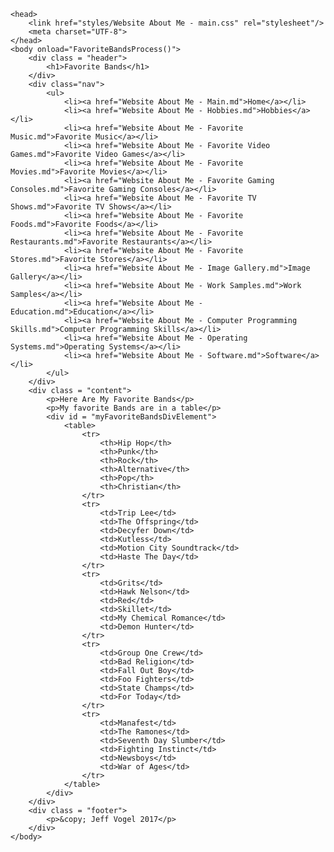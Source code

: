 	<head>
		<link href="styles/Website About Me - main.css" rel="stylesheet"/>
		<meta charset="UTF-8">
	</head>
	<body onload="FavoriteBandsProcess()">
		<div class = "header">
			<h1>Favorite Bands</h1>
		</div>
		<div class="nav">
			<ul>
				<li><a href="Website About Me - Main.md">Home</a></li>
				<li><a href="Website About Me - Hobbies.md">Hobbies</a></li>
				<li><a href="Website About Me - Favorite Music.md">Favorite Music</a></li>
				<li><a href="Website About Me - Favorite Video Games.md">Favorite Video Games</a></li>
				<li><a href="Website About Me - Favorite Movies.md">Favorite Movies</a></li>
				<li><a href="Website About Me - Favorite Gaming Consoles.md">Favorite Gaming Consoles</a></li>
				<li><a href="Website About Me - Favorite TV Shows.md">Favorite TV Shows</a></li>
				<li><a href="Website About Me - Favorite Foods.md">Favorite Foods</a></li>
				<li><a href="Website About Me - Favorite Restaurants.md">Favorite Restaurants</a></li>
				<li><a href="Website About Me - Favorite Stores.md">Favorite Stores</a></li>
				<li><a href="Website About Me - Image Gallery.md">Image Gallery</a></li>
				<li><a href="Website About Me - Work Samples.md">Work Samples</a></li>
				<li><a href="Website About Me - Education.md">Education</a></li>
				<li><a href="Website About Me - Computer Programming Skills.md">Computer Programming Skills</a></li>
				<li><a href="Website About Me - Operating Systems.md">Operating Systems</a></li>
				<li><a href="Website About Me - Software.md">Software</a></li>
			</ul>
		</div>
		<div class = "content">
			<p>Here Are My Favorite Bands</p>
			<p>My favorite Bands are in a table</p>
			<div id = "myFavoriteBandsDivElement">
				<table>
					<tr>
						<th>Hip Hop</th>
						<th>Punk</th>
						<th>Rock</th>
						<th>Alternative</th>
						<th>Pop</th>
						<th>Christian</th>
					</tr>
					<tr>
						<td>Trip Lee</td>
						<td>The Offspring</td>
						<td>Decyfer Down</td>
						<td>Kutless</td>
						<td>Motion City Soundtrack</td>
						<td>Haste The Day</td>
					</tr>
					<tr>
						<td>Grits</td>
						<td>Hawk Nelson</td>
						<td>Red</td>
						<td>Skillet</td>
						<td>My Chemical Romance</td>
						<td>Demon Hunter</td>
					</tr>
					<tr>
						<td>Group One Crew</td>
						<td>Bad Religion</td>
						<td>Fall Out Boy</td>
						<td>Foo Fighters</td>
						<td>State Champs</td>
						<td>For Today</td>
					</tr>
					<tr>
						<td>Manafest</td>
						<td>The Ramones</td>
						<td>Seventh Day Slumber</td>
						<td>Fighting Instinct</td>
						<td>Newsboys</td>
						<td>War of Ages</td>
					</tr>
				</table>
			</div>
		</div>
		<div class = "footer">
			<p>&copy; Jeff Vogel 2017</p>
		</div>
	</body>
